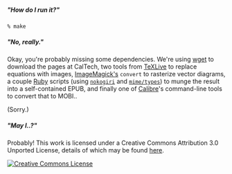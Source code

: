##### "How do I run it?"

    % make

##### "No, really."

Okay, you're probably missing some dependencies. We're using
[wget](https://www.gnu.org/software/wget/) to download the pages at CalTech,
two tools from [TeXLive](https://www.tug.org/texlive/) to replace equations
with images, [ImageMagick's](http://www.imagemagick.org/script/index.php) 
`convert` to rasterize vector diagrams, a couple [Ruby](https://www.ruby-lang.org/en/)
scripts (using [`nokogiri`](http://nokogiri.org/) and [`mime/types`](http://mime-types.rubyforge.org/))
to munge the result into a self-contained EPUB, and finally one of
[Calibre](http://calibre-ebook.com/)'s command-line tools to convert that to
MOBI..

(Sorry.)

##### "May I..?"

Probably! This work is licensed under a Creative Commons
Attribution 3.0 Unported License, details of which may be found
[here](http://creativecommons.org/licenses/by/3.0/).

<a rel="license" href="http://creativecommons.org/licenses/by/3.0/"><img alt="Creative Commons License" style="border-width:0" src="http://i.creativecommons.org/l/by/3.0/88x31.png" /></a>
